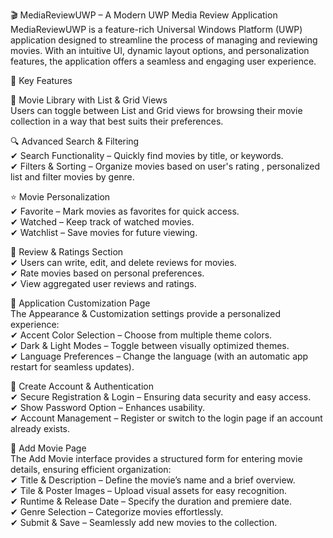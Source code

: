 🎬 MediaReviewUWP – A Modern UWP Media Review Application
MediaReviewUWP is a feature-rich Universal Windows Platform (UWP) application designed to streamline the process of managing and reviewing movies. With an intuitive UI, dynamic layout options, and personalization features, the application offers a seamless and engaging user experience.

🌟 Key Features

📂 Movie Library with List & Grid Views <br />
Users can toggle between List and Grid views for browsing their movie collection in a way that best suits their preferences. <br />

🔍 Advanced Search & Filtering <br />
✔ Search Functionality – Quickly find movies by title, or keywords. <br />
✔ Filters & Sorting – Organize movies based on user's rating , personalized list  and filter movies by genre. <br />

⭐ Movie Personalization <br />
✔ Favorite – Mark movies as favorites for quick access. <br />
✔ Watched – Keep track of watched movies. <br />
✔ Watchlist – Save movies for future viewing. <br />

💬 Review & Ratings Section <br />
✔ Users can write, edit, and delete reviews for movies. <br />
✔ Rate movies based on personal preferences. <br />
✔ View aggregated user reviews and ratings. <br />

🎨 Application Customization Page <br />
The Appearance & Customization settings provide a personalized experience: <br />
✔ Accent Color Selection – Choose from multiple theme colors. <br />
✔ Dark & Light Modes – Toggle between visually optimized themes. <br />
✔ Language Preferences – Change the language (with an automatic app restart for seamless updates). <br />

🔐 Create Account & Authentication <br />
✔ Secure Registration & Login – Ensuring data security and easy access. <br />
✔ Show Password Option – Enhances usability.<br />
✔ Account Management – Register or switch to the login page if an account already exists. <br />

📌 Add Movie Page <br />
The Add Movie interface provides a structured form for entering movie details, ensuring efficient organization: <br />
✔ Title & Description – Define the movie’s name and a brief overview. <br />
✔ Tile & Poster Images – Upload visual assets for easy recognition. <br />
✔ Runtime & Release Date – Specify the duration and premiere date. <br />
✔ Genre Selection – Categorize movies effortlessly. <br />
✔ Submit & Save – Seamlessly add new movies to the collection. <br />
